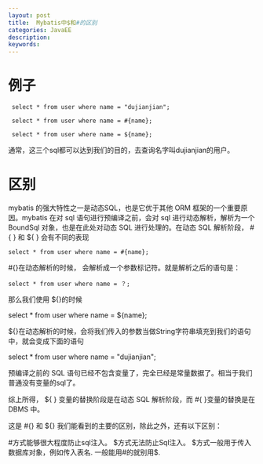 ```yaml
---
layout: post
title:  Mybatis中$和#的区别
categories: JavaEE
description: 
keywords: 
---
```



# 例子

	 select * from user where name = "dujianjian"; 
	 
	 select * from user where name = #{name}; 

	 select * from user where name = ${name}; 

通常，这三个sql都可以达到我们的目的，去查询名字叫dujianjian的用户。

# 区别

mybatis 的强大特性之一是动态SQL，也是它优于其他 ORM 框架的一个重要原因。mybatis 在对 sql 语句进行预编译之前，会对 sql 进行动态解析，解析为一个 BoundSql 对象，也是在此处对动态 SQL 进行处理的。在动态 SQL 解析阶段， #{ } 和 ${ } 会有不同的表现

	select * from user where name = #{name}; 

 #{}在动态解析的时候， 会解析成一个参数标记符。就是解析之后的语句是：

	select * from user where name = ？; 

那么我们使用 ${}的时候

select * from user where name = ${name}; 

${}在动态解析的时候，会将我们传入的参数当做String字符串填充到我们的语句中，就会变成下面的语句

select * from user where name = "dujianjian"; 

预编译之前的 SQL 语句已经不包含变量了，完全已经是常量数据了。相当于我们普通没有变量的sql了。

综上所得， ${ } 变量的替换阶段是在动态 SQL 解析阶段，而 #{ }变量的替换是在 DBMS 中。

这是 #{} 和 ${} 我们能看到的主要的区别，除此之外，还有以下区别：


 #方式能够很大程度防止sql注入。
 $方式无法防止Sql注入。
 $方式一般用于传入数据库对象，例如传入表名.
 一般能用#的就别用$.


